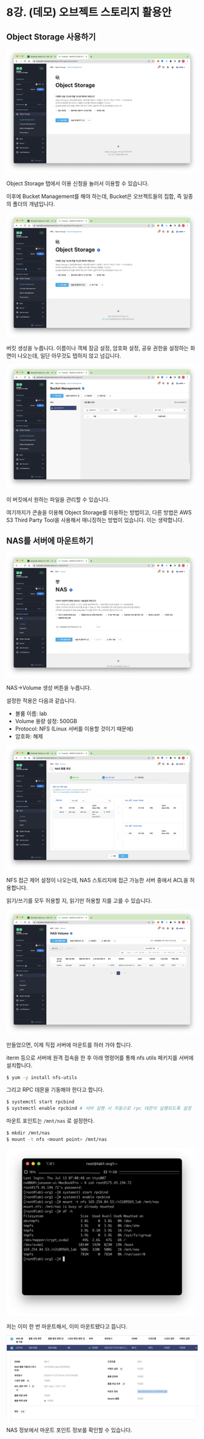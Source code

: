 # 8강. (데모) 오브젝트 스토리지 활용안
    
## Object Storage 사용하기

![Untitled](8%E1%84%80%E1%85%A1%E1%86%BC%20(%E1%84%83%E1%85%A6%E1%84%86%E1%85%A9)%20%E1%84%8B%E1%85%A9%E1%84%87%E1%85%B3%E1%84%8C%E1%85%A6%E1%86%A8%E1%84%90%E1%85%B3%20%E1%84%89%E1%85%B3%E1%84%90%E1%85%A9%E1%84%85%E1%85%B5%E1%84%8C%E1%85%B5%20%E1%84%92%E1%85%AA%E1%86%AF%E1%84%8B%E1%85%AD%E1%86%BC%E1%84%8B%E1%85%A1%E1%86%AB%209b920a2c4a3e44e7b31cad136f1d80b5/Untitled.png)

Object Storage 탭에서 이용 신청을 눌러서 이용할 수 있습니다.

이후에 Bucket Management를 해야 하는데, Bucket은 오브젝트들의 집합, 즉 일종의 폴더의 개념입니다.

![Untitled](8%E1%84%80%E1%85%A1%E1%86%BC%20(%E1%84%83%E1%85%A6%E1%84%86%E1%85%A9)%20%E1%84%8B%E1%85%A9%E1%84%87%E1%85%B3%E1%84%8C%E1%85%A6%E1%86%A8%E1%84%90%E1%85%B3%20%E1%84%89%E1%85%B3%E1%84%90%E1%85%A9%E1%84%85%E1%85%B5%E1%84%8C%E1%85%B5%20%E1%84%92%E1%85%AA%E1%86%AF%E1%84%8B%E1%85%AD%E1%86%BC%E1%84%8B%E1%85%A1%E1%86%AB%209b920a2c4a3e44e7b31cad136f1d80b5/Untitled%201.png)

버킷 생성을 누릅니다. 이름이나 객체 잠금 설정, 암호화 설정, 공유 권한을 설정하는 화면이 나오는데, 일단 아무것도 탭하지 않고 넘깁니다.

![Untitled](8%E1%84%80%E1%85%A1%E1%86%BC%20(%E1%84%83%E1%85%A6%E1%84%86%E1%85%A9)%20%E1%84%8B%E1%85%A9%E1%84%87%E1%85%B3%E1%84%8C%E1%85%A6%E1%86%A8%E1%84%90%E1%85%B3%20%E1%84%89%E1%85%B3%E1%84%90%E1%85%A9%E1%84%85%E1%85%B5%E1%84%8C%E1%85%B5%20%E1%84%92%E1%85%AA%E1%86%AF%E1%84%8B%E1%85%AD%E1%86%BC%E1%84%8B%E1%85%A1%E1%86%AB%209b920a2c4a3e44e7b31cad136f1d80b5/Untitled%202.png)

이 버킷에서 원하는 파일을 관리할 수 있습니다.

여기까지가 콘솔을 이용해 Object Storage를 이용하는 방법이고, 다른 방법은 AWS S3 Third Party Tool을 사용해서 매니징하는 방법이 있습니다. 이는 생략합니다.

## NAS를 서버에 마운트하기

![Untitled](8%E1%84%80%E1%85%A1%E1%86%BC%20(%E1%84%83%E1%85%A6%E1%84%86%E1%85%A9)%20%E1%84%8B%E1%85%A9%E1%84%87%E1%85%B3%E1%84%8C%E1%85%A6%E1%86%A8%E1%84%90%E1%85%B3%20%E1%84%89%E1%85%B3%E1%84%90%E1%85%A9%E1%84%85%E1%85%B5%E1%84%8C%E1%85%B5%20%E1%84%92%E1%85%AA%E1%86%AF%E1%84%8B%E1%85%AD%E1%86%BC%E1%84%8B%E1%85%A1%E1%86%AB%209b920a2c4a3e44e7b31cad136f1d80b5/Untitled%203.png)

NAS→Volume 생성 버튼을 누릅니다.

설정한 적용은 다음과 같습니다.

- 볼륨 이름: lab
- Volume 용량 설정: 500GB
- Protocol: NFS (Linux 서버를 이용할 것이기 때문에)
- 암호화: 해제

![Untitled](8%E1%84%80%E1%85%A1%E1%86%BC%20(%E1%84%83%E1%85%A6%E1%84%86%E1%85%A9)%20%E1%84%8B%E1%85%A9%E1%84%87%E1%85%B3%E1%84%8C%E1%85%A6%E1%86%A8%E1%84%90%E1%85%B3%20%E1%84%89%E1%85%B3%E1%84%90%E1%85%A9%E1%84%85%E1%85%B5%E1%84%8C%E1%85%B5%20%E1%84%92%E1%85%AA%E1%86%AF%E1%84%8B%E1%85%AD%E1%86%BC%E1%84%8B%E1%85%A1%E1%86%AB%209b920a2c4a3e44e7b31cad136f1d80b5/Untitled%204.png)

NFS 접근 제어 설정이 나오는데, NAS 스토리지에 접근 가능한 서버 중에서 ACL을 허용합니다.

읽기/쓰기를 모두 허용할 지, 읽기만 허용할 지를 고를 수 있습니다.

![Untitled](8%E1%84%80%E1%85%A1%E1%86%BC%20(%E1%84%83%E1%85%A6%E1%84%86%E1%85%A9)%20%E1%84%8B%E1%85%A9%E1%84%87%E1%85%B3%E1%84%8C%E1%85%A6%E1%86%A8%E1%84%90%E1%85%B3%20%E1%84%89%E1%85%B3%E1%84%90%E1%85%A9%E1%84%85%E1%85%B5%E1%84%8C%E1%85%B5%20%E1%84%92%E1%85%AA%E1%86%AF%E1%84%8B%E1%85%AD%E1%86%BC%E1%84%8B%E1%85%A1%E1%86%AB%209b920a2c4a3e44e7b31cad136f1d80b5/Untitled%205.png)

만들었으면, 이제 직접 서버에 마운트를 하러 가야 합니다.

iterm 등으로 서버에 원격 접속을 한 후 아래 명령어를 통해 nfs utils 패키지를 서버에 설치합니다.

```bash
$ yum -y install nfs-utils
```

그리고 RPC 데몬을 기동해야 한다고 합니다.

```bash
$ systemctl start rpcbind
$ systemctl enable rpcbind # 서버 실행 시 자동으로 rpc 데몬이 실행되도록 설정
```

마운트 포인트는 `/mnt/nas` 로 설정한다.

```bash
$ mkdir /mnt/nas
$ mount -t nfs <mount point> /mnt/nas
```

![저는 이미 한 번 마운트해서, 이미 마운트됐다고 뜹니다.](8%E1%84%80%E1%85%A1%E1%86%BC%20(%E1%84%83%E1%85%A6%E1%84%86%E1%85%A9)%20%E1%84%8B%E1%85%A9%E1%84%87%E1%85%B3%E1%84%8C%E1%85%A6%E1%86%A8%E1%84%90%E1%85%B3%20%E1%84%89%E1%85%B3%E1%84%90%E1%85%A9%E1%84%85%E1%85%B5%E1%84%8C%E1%85%B5%20%E1%84%92%E1%85%AA%E1%86%AF%E1%84%8B%E1%85%AD%E1%86%BC%E1%84%8B%E1%85%A1%E1%86%AB%209b920a2c4a3e44e7b31cad136f1d80b5/Untitled%206.png)

저는 이미 한 번 마운트해서, 이미 마운트됐다고 뜹니다.

![Untitled](8%E1%84%80%E1%85%A1%E1%86%BC%20(%E1%84%83%E1%85%A6%E1%84%86%E1%85%A9)%20%E1%84%8B%E1%85%A9%E1%84%87%E1%85%B3%E1%84%8C%E1%85%A6%E1%86%A8%E1%84%90%E1%85%B3%20%E1%84%89%E1%85%B3%E1%84%90%E1%85%A9%E1%84%85%E1%85%B5%E1%84%8C%E1%85%B5%20%E1%84%92%E1%85%AA%E1%86%AF%E1%84%8B%E1%85%AD%E1%86%BC%E1%84%8B%E1%85%A1%E1%86%AB%209b920a2c4a3e44e7b31cad136f1d80b5/Untitled%207.png)

NAS 정보에서 마운트 포인트 정보를 확인할 수 있습니다.